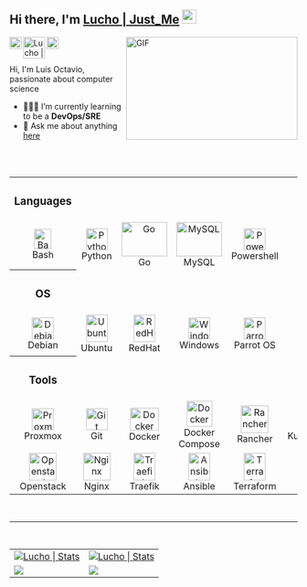 
<!--
<p>
<img src="./img/banner.gif" width="900" alt="Linux Cuba"><br>
</p>
-->
## Hi there, I'm [Lucho | Just_Me](https://lucho00cuba.github.io) <img src="https://media.giphy.com/media/hvRJCLFzcasrR4ia7z/giphy.gif" width="25px">

<!--Banner de mas-->
<img align="right" alt="GIF" src="https://media.giphy.com/media/BemKqR9RDK4V2/giphy.gif" width="300" height="180" />

<a href="https://twitter.com/zzjust_mezz">
  <img align="left" alt="Lucho | Twitter" width="21px" src="https://raw.githubusercontent.com/anuraghazra/anuraghazra/master/assets/twitter.svg" />
</a>
<a href="https://es.linkedin.com/in/luis-octavio-mota-verdasco-sys-admin">
  <img align="left" alt="Lucho | Twitter" width="38px" src="https://logos-marcas.com/wp-content/uploads/2020/04/Linkedin-s%C3%ADmbolo.png" />
</a>
<a href="https://t.me/sysadmin_devops">
  <img align="left" alt="Lucho Telegram" width="21px" src="https://telegram.org/img/t_logo.png" />
</a>

<br>
<br>

Hi, I'm Luis Octavio, passionate about computer science

- 🌱👨‍💻 I’m currently learning to be a **DevOps/SRE**
- 💬 Ask me about anything [here](https://github.com/Lucho00Cuba/Lucho00Cuba/issues)

<br>
<br>

<table align="center">
  <!-- Languages -->
  <tr>
    <th><h3>Languages</h3></th>
  </tr>
  <tr>
    <td align="center" width="96">
      <a href="#Lucho00Cuba">
        <img src="https://bashlogo.com/img/symbol/png/full_colored_dark.png" width="30" height="35" alt="Bash" />
      </a>
      <br>Bash
    </td>
    <td align="center" width="96">
      <a href="#Lucho00Cuba">
        <img src="https://upload.wikimedia.org/wikipedia/commons/thumb/c/c3/Python-logo-notext.svg/1200px-Python-logo-notext.svg.png" width="38" height="38" alt="Python" />
      </a>
      <br>Python
    </td>
    <td align="center" width="80">
      <a href="#Lucho00Cuba">
        <img src="https://go.dev/blog/go-brand/Go-Logo/SVG/Go-Logo_LightBlue.svg" width="80" height="60" alt="Go" />
      </a>
      <br>Go
    </td>
    <td align="center" width="80">
      <a href="#Lucho00Cuba">
        <img src="https://www.logo.wine/a/logo/MySQL/MySQL-Logo.wine.svg" width="80" height="60" alt="MySQL" />
      </a>
      <br>MySQL
    </td>
    <td align="center" width="80">
      <a href="#Lucho00Cuba">
        <img src="https://docs.microsoft.com/es-es/powershell/media/index/ps_black_128.svg" width="38" height="38" alt="Powershell" />
      </a>
      <br>Powershell
    </td>
  </tr>

  <!--OS -->
  <tr>
    <th><h3>OS</h3></th>
  </tr>
  <tr>
    <td align="center" width="80"> 
      <a href="#Lucho00Cuba" >
        <img src="https://upload.wikimedia.org/wikipedia/commons/4/4a/Debian-OpenLogo.svg" width="38" height="38" alt="Debian" />
      </a>
      <br>Debian
    </td>
    <td align="center" width="80">
      <a href="#Lucho00Cuba" >
        <img src="https://upload.wikimedia.org/wikipedia/commons/a/ab/Logo-ubuntu_cof-orange-hex.svg" width="38" height="48" alt="Ubuntu"/>
      </a>
      <br>Ubuntu
    </td>
    <td align="center" width="80">
      <a href="#Lucho00Cuba" >
        <img src="https://www.bluejeans.com/sites/default/files/red-hat.svg" width="38" height="48" alt="RedHat"/>
      </a>
      <br>RedHat
    </td>
    <td align="center" width="80">
      <a href="#Lucho00Cuba">
        <img src="https://www.softexia.com/wp-content/uploads/2015/12/Windows-10-Logo-e1456135336195.png" width="38" height="38" alt="Windows"/>
      </a>
      <br>Windows
    </td>
    <td align="center" width="80">
      <a href="#Lucho00Cuba">
        <img src="https://upload.wikimedia.org/wikipedia/commons/4/45/Parrot_Logo.png" width="38" height="38" alt="Parrot OS"/>
      </a>
      <br>Parrot OS
    </td>
  </tr>

  <!--TOOLS-->
  <tr>
    <th><h3>Tools</h3></th>
  </tr>
  <tr>
    <td align="center" width="80">
      <a href="#Lucho00Cuba">
        <img src="https://www.masterdc.com/mydata/myuploads/2021/03/Proxmox.svg" width="38" height="38" alt="Proxmox" />
      </a>
      <br>Proxmox
    </td>
    <td align="center" width="80">
      <a href="#Lucho00Cuba" >
        <img src="https://upload.wikimedia.org/wikipedia/commons/thumb/3/3f/Git_icon.svg/1200px-Git_icon.svg.png" width="38" height="38" alt="Git" />
      </a>
      <br>Git
    </td>
    <td align="center" width="80">
      <a href="#Lucho00Cuba">
        <img src="https://ugeek.github.io/blog/images-blog/docker.png" width="50" height="40" alt="Docker" />
      </a>
      <br>Docker
    </td>
    <td align="center" width="80">
      <a href="#Lucho00Cuba">
        <img src="https://www.docker.com/blog/wp-content/uploads/2020/02/Compose.png" width="45" height="45" alt="Docker Compose" />
      </a>
      <br>Docker Compose
    </td>
    <td align="center" width="80">
      <a href="#Lucho00Cuba">
        <img src="https://rancher.com/assets/img/logos/rancher-logo-cow-blue.svg" width="48" height="48" alt="Rancher" />
      </a>
      <br>Rancher
    </td>
    <td align="center" width="80">
      <a href="#Lucho00Cuba">
        <img src="https://upload.wikimedia.org/wikipedia/commons/3/39/Kubernetes_logo_without_workmark.svg" width="38" height="38" alt="Kubernetes" />
      </a>
      <br>Kubernetes
    </td>
  </tr>

  <tr>
    <td align="center" width="80">
      <a href="#Lucho00Cuba">
        <img src="https://www.channelbiz.es/wp-content/uploads/2012/04/openstack-logo512.png" width="48" height="48" alt="Openstack" />
      </a>
      <br>Openstack
    </td>
    <td align="center" width="80">
      <a href="#Lucho00Cuba">
        <img src="https://cdn.icon-icons.com/icons2/2107/PNG/512/file_type_nginx_icon_130305.png" width="48" height="48" alt="Nginx" />
      </a>
      <br>Nginx
    </td>
    <td align="center" width="80">
      <a href="#Lucho00Cuba">
        <img src="https://upload.wikimedia.org/wikipedia/commons/1/1b/Traefik.logo.png" width="38" height="48" alt="Traefik" />
      </a>
      <br>Traefik
    </td>
    <td align="center" width="80">
      <a href="#Lucho00Cuba">
        <img src="https://upload.wikimedia.org/wikipedia/commons/2/24/Ansible_logo.svg" width="38" height="48" alt="Ansible" />
      </a>
      <br>Ansible
    </td>
    <td align="center" width="80">
      <a href="#Lucho00Cuba">
        <img src="https://cdn.icon-icons.com/icons2/2107/PNG/512/file_type_terraform_icon_130125.png" width="38" height="48" alt="Terraform" />
      </a>
      <br>Terraform
    </td>
  </tr>
</table>

<!--
<hr/>
<img src="https://tryhackme-badges.s3.amazonaws.com/zzJustMezz.png" alt="TryHackMe">
<hr/>
<br>
-->
<!--<code><img height="30" src="https://devicon.dev/devicon.git/icons/linux/linux-original.svg"></code>-->

<br><hr>

<table>
  <tr>
    <td>
      <a href="https://github.com/Lucho00Cuba">
        <img alt="Lucho | Stats" src="https://github-readme-stats.vercel.app/api?username=lucho00cuba&show_icons=true&theme=dark" />
      </a>
    </td>
    <td>
      <a href="https://github.com/Lucho00Cuba">
        <img alt="Lucho | Stats" src="https://github-readme-stats.vercel.app/api/top-langs/?username=lucho00cuba&layout=compact&hide=css, scss, javascript&theme=dark"/>
      </a>
    </td>
  </tr>
  <br>
  <tr>
    <td>
      <a href="https://github.com/lucho00cuba/lucho00cuba.github.io">
        <!-- Change the `github-readme-stats.anuraghazra1.vercel.app` to `github-readme-stats.vercel.app`  -->
        <img src="https://github-readme-stats.anuraghazra1.vercel.app/api/pin/?username=lucho00cuba&repo=lucho00cuba.github.io&theme=dark" />
      </a>
    </td>
    <td>
      <a href="https://github.com/lucho00cuba/Portafolio">
        <!-- Change the `github-readme-stats.anuraghazra1.vercel.app` to `github-readme-stats.vercel.app`  -->
        <img src="https://github-readme-stats.anuraghazra1.vercel.app/api/pin/?username=lucho00cuba&repo=Portafolio&theme=dark" />
      </a>
    </td>
  </tr>
</table>


<!--<a href="https://github.com/Malware-Dev-Latinos/Malware-Dev-Latinos"> -->
  <!-- Change the `github-readme-stats.anuraghazra1.vercel.app` to `github-readme-stats.vercel.app`  -->

<!--
  <img src="https://github-readme-stats.anuraghazra1.vercel.app/api/pin/?username=Malware-Dev-Latinos&repo=Malware-Dev-Latinos&theme=dark" />
</a>
<a href="https://github.com/Lucho00Cuba/Python">
  <img src="https://github-readme-stats.anuraghazra1.vercel.app/api/pin/?username=Lucho00Cuba&repo=Python&theme=dark" />
</a>
-->